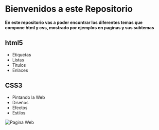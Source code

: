 # Bienvenidos a este Repositorio 

**En este repositorio vas a poder encontrar los diferentes temas que compone html y css, mostrado por ejemplos en paginas y sus subtemas**

## html5
* Etiquetas
* Listas
* Titulos
* Enlaces

## CSS3
* Pintando la Web
* Diseños
* Efectos
* Estilos

![Pagina Web](https://www.mejorconweb.com/images/programacion-web-barcelona.jpg)
